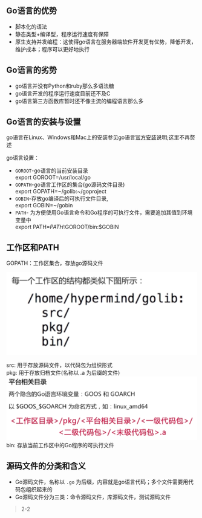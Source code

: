## Go语言的优势

* 脚本化的语法   
* 静态类型+编译型，程序运行速度有保障     
* 原生支持并发编程：这使得go语言在服务器端软件开发更有优势，降低开发，维护成本；程序可以更好地执行   

## Go语言的劣势   

* go语言并没有Python和ruby那么多语法糖   
* go语言开发的程序运行速度目前还不及C    
* go语言第三方函数库暂时还不像主流的编程语言那么多    


## Go语言的安装与设置  

go语言在Linux、Windows和Mac上的安装参见go语言[官方安装](https://golang.org/doc/install)说明;这里不再赘述    

go语言设置：
* `GOROOT`-go语言的当前安装目录   
    export GOROOT=/usr/local/go   
* `GOPATH`-go语言工作区的集合(go源码文件目录)    
    export GOPATH=~/golib:~/goproject    
* `GOBIN`-存放go编译后的可执行文件目录,    
    export GOBIN=~/gobin   
* `PATH`- 为方便使用Go语言命令和Go程序的可执行文件，需要追加其值到环境变量中    
    export PATH=$PATH:$GOROOT/bin:$GOBIN     

## 工作区和PATH

GOPATH：工作区集合，存放go源码文件    

![工作区结构](1.png)      

src: 用于存放源码文件，以代码包为组织形式    
pkg: 用于存放归档文件(名称以 .a 为后缀的文件)    
![](2.png)    
bin: 存放当前工作区中的Go程序的可执行文件    

## 源码文件的分类和含义   

* Go源码文件，名称以 `.go` 为后缀，内容就是go语言代码；多个文件需要用代码包组织起来的          
* Go源码文件分为三类：命令源码文件，库源码文件，测试源码文件    

> 2-2
